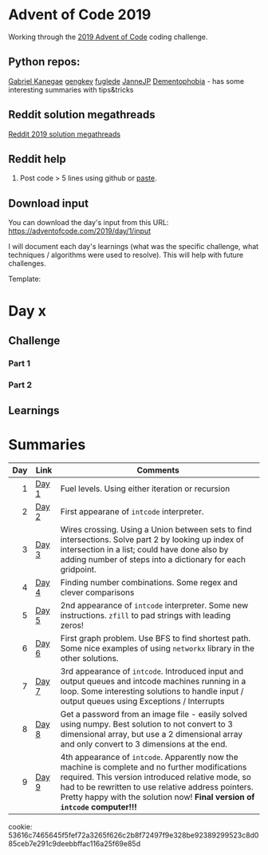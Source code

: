 # Advent of Code 2019

Working through the [2019 Advent of Code](https://adventofcode.com/2019) coding challenge.

## Python repos:

[Gabriel Kanegae](https://github.com/KanegaeGabriel/advent-of-code-2019)
[gengkev](https://github.com/gengkev/adventofcode-2019)
[fuglede](https://github.com/fuglede/adventofcode/tree/master/2019)
[JanneJP](https://github.com/JanneJP/Advent-of-Code-2019)
[Dementophobia](https://github.com/Dementophobia/advent-of-code-2019) - has some interesting summaries with tips&tricks

## Reddit solution megathreads

[Reddit 2019 solution megathreads](https://www.reddit.com/r/adventofcode/wiki/solution_megathreads#wiki_december_2019)

## Reddit help

1. Post code > 5 lines using github or [paste](https://topaz.github.io/paste/).

## Download input

You can download the day's input from this URL: https://adventofcode.com/2019/day/1/input

I will document each day's learnings (what was the specific challenge, what techniques / algorithms were used to resolve). This will help with future challenges.

Template:

# Day x

## Challenge

### Part 1

### Part 2

## Learnings

# Summaries

|  Day | Link               | Comments                                                                                                                                                                                                           |
| ---: | ------------------ | ------------------------------------------------------------------------------------------------------------------------------------------------------------------------------------------------------------------ |
|    1 | [Day 1](2019_1.md) | Fuel levels. Using either iteration or recursion                                                                                                                                                                   |
|    2 | [Day 2](2019_2.md) | First appearane of `intcode` interpreter.                                                                                                                                                                          |
|    3 | [Day 3](2019_3.md) | Wires crossing. Using a Union between sets to find intersections. Solve part 2 by looking up index of intersection in a list; could have done also by adding number of steps into a dictionary for each gridpoint. |
|    4 | [Day 4](2019_4.md) | Finding number combinations. Some regex and clever comparisons                                                                                                                                                     |
|    5 | [Day 5](2019_5.md) | 2nd appearance of `intcode` interpreter. Some new instructions. `zfill` to pad strings with leading zeros!                                                                                                         |
|    6 | [Day 6](2019_6.md) | First graph problem. Use BFS to find shortest path. Some nice examples of using `networkx` library in the other solutions.                                                                                         |
|    7 | [Day 7](2019_7.md) | 3rd appearance of `intcode`. Introduced input and output queues and intcode machines running in a loop. Some interesting solutions to handle input / output queues using Exceptions / Interrupts                   |
| 8 | [Day 8](2019_8.md) | Get a password from an image file - easily solved using numpy. Best solution to not convert to 3 dimensional array, but use a 2 dimensional array and only convert to 3 dimensions at the end. |
| 9 | [Day 9](2019_9.md) | 4th appearance of `intcode`. Apparently now the machine is complete and no further modifications required. This version introduced relative mode, so had to be rewritten to use relative address pointers. Pretty happy with the solution now! **Final version of `intcode` computer!!!**|


cookie: 53616c7465645f5fef72a3265f626c2b8f72497f9e328be92389299523c8d085ceb7e291c9deebbffac116a25f69e85d
